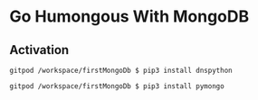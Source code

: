 # Go Humongous With MongoDB


## Activation
```
gitpod /workspace/firstMongoDb $ pip3 install dnspython
```
```
gitpod /workspace/firstMongoDb $ pip3 install pymongo
```